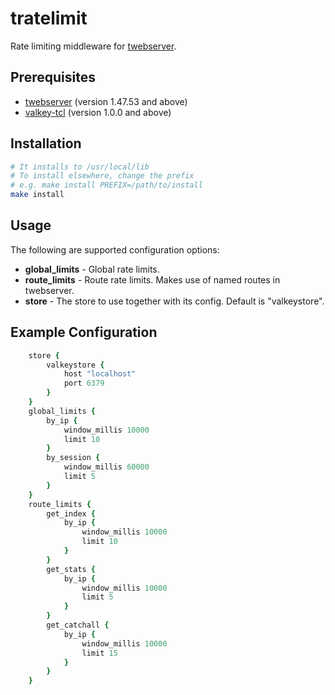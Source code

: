 # tratelimit

Rate limiting middleware for [twebserver](https://github.com/jerily/twebserver).

## Prerequisites

- [twebserver](https://github.com/jerily/twebserver) (version 1.47.53 and above)
- [valkey-tcl](https://github.com/jerily/valkey-tcl) (version 1.0.0 and above)

## Installation

```bash
# It installs to /usr/local/lib
# To install elsewhere, change the prefix
# e.g. make install PREFIX=/path/to/install
make install
```

## Usage

The following are supported configuration options:

* **global_limits** - Global rate limits.
* **route_limits** - Route rate limits. Makes use of named routes in twebserver.
* **store** - The store to use together with its config. Default is "valkeystore".

## Example Configuration

```tcl
    store {
        valkeystore {
            host "localhost"
            port 6379
        }
    }
    global_limits {
        by_ip {
            window_millis 10000
            limit 10
        }
        by_session {
            window_millis 60000
            limit 5
        }
    }
    route_limits {
        get_index {
            by_ip {
                window_millis 10000
                limit 10
            }
        }
        get_stats {
            by_ip {
                window_millis 10000
                limit 5
            }
        }
        get_catchall {
            by_ip {
                window_millis 10000
                limit 15
            }
        }
    }
```
